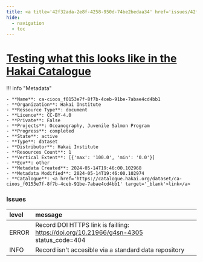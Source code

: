 ```yaml
---
title: <a title='42f32ada-2e8f-4258-950d-74be2bedaa34' href='issues/42f32ada-2e8f-4258-950d-74be2bedaa34/' target='_blank'>Testing what this looks like in the Hakai Catalogue</a>
hide:
  - navigation
  - toc
---
```


# <a title='42f32ada-2e8f-4258-950d-74be2bedaa34' href='issues/42f32ada-2e8f-4258-950d-74be2bedaa34/' target='_blank'>Testing what this looks like in the Hakai Catalogue</a>

<div id='map'></div>

!!! info "Metadata"
    
    - **Name**: ca-cioos_f0153e7f-8f7b-4ceb-91be-7abae4cd4bb1 
    - **Organization**: Hakai Institute 
    - **Ressource Type**: document 
    - **Licence**: CC-BY-4.0 
    - **Private**: False 
    - **Projects**: Oceanography, Juvenile Salmon Program 
    - **Progress**: completed 
    - **State**: active 
    - **Type**: dataset 
    - **Distributor**: Hakai Institute 
    - **Resources Count**: 1 
    - **Vertical Extent**: [{'max': '100.0', 'min': '0.0'}] 
    - **Eov**: other 
    - **Metadata Created**: 2024-05-14T19:46:00.102968 
    - **Metadata Modified**: 2024-05-14T19:46:00.102974 
    - **Catalogue**: <a href='https://catalogue.hakai.org/dataset/ca-cioos_f0153e7f-8f7b-4ceb-91be-7abae4cd4bb1' target='_blank'>link</a> 

### Issues

| level   | message                                                                               |
|:--------|:--------------------------------------------------------------------------------------|
| ERROR   | Record DOI HTTPS link is failling: https://doi.org/10.21966/g4sn-4305 status_code=404 |
| INFO    | Record isn't accesible via a standard data repository                                 |

<script>
   document.addEventListener("DOMContentLoaded", function() {
    var map = L.map('map').setView([51.505, -125.09], 5);
    L.tileLayer('https://tile.openstreetmap.org/{z}/{x}/{y}.png', {
        maxZoom: 19,
        attribution: '&copy; <a href="http://www.openstreetmap.org/copyright">OpenStreetMap</a>'
    }).addTo(map);
    var geojsonFeature = {
        "type": "Feature",
        "properties": {
            "name" : "<a title='42f32ada-2e8f-4258-950d-74be2bedaa34' href='issues/42f32ada-2e8f-4258-950d-74be2bedaa34/' target='_blank'>Testing what this looks like in the Hakai Catalogue</a>"
        },
        "geometry": {'type': 'Polygon', 'coordinates': [[[-132.5, 58.41], [-141.1, 55.44], [-133.6, 51.03], [-126.3, 46.63], [-121.3, 49.45], [-132.5, 58.41]]]}
    }
    L.geoJSON(geojsonFeature).addTo(map);
   })
</script>